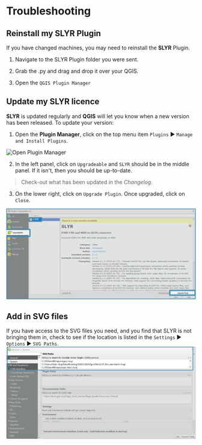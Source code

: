 # Troubleshooting #
## Reinstall my SLYR Plugin ##
If you have changed machines, you may need to reinstall the **SLYR** Plugin. 

1. Navigate to the SLYR Plugin folder you were sent. 

2. Grab the .py and drag and drop it over your QGIS. 

3. Open the `QGIS Plugin Manager`

## Update my SLYR licence ##
**SLYR** is updated regularly and **QGIS** will let you know when a new version has been released. To update your version:

1. Open the **Plugin Manager**, click on the top menu item `Plugins` ▶️ `Manage and Install Plugins`.

![Open Plugin Manager](../images/plugin_mngr_open2.png)

2. In the left panel, click on `Upgradeable` and `SLYR` should be in the middle panel. If it isn't, then you should be up-to-date. 
> Check-out what has been updated in the *Changelog*.

3. On the lower right, click on `Upgrade Plugin`. Once upgraded, click on `Close`.

![Update SLYR](../images/upgrade.png)

## Add in SVG files ##
If you have access to the SVG files you need, and you find that SLYR is not bringing them in, check to see if the location is listed in the `Settings` ▶️ `Options` ▶️  `SVG Paths`. 
![SVG Paths](../images/svg_paths.png)

